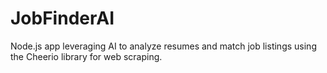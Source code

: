 # JobFinderAI
Node.js app leveraging AI to analyze resumes and match job listings using the Cheerio library for web scraping.
